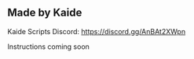 Made by Kaide
--------------
Kaide Scripts
Discord: https://discord.gg/AnBAt2XWpn

Instructions coming soon